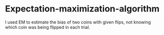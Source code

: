 # Expectation-maximization-algorithm

I used EM to estimate the bias of two coins with given flips, not knowing which coin was being flipped in each trial.
